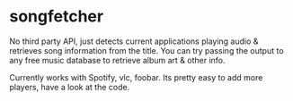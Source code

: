 # songfetcher
No third party API, just detects current applications playing audio & retrieves song information from the title.
You can try passing the output to any free music database to retrieve album art & other info.

Currently works with Spotify, vlc, foobar. Its pretty easy to add more players, have a look at the code.